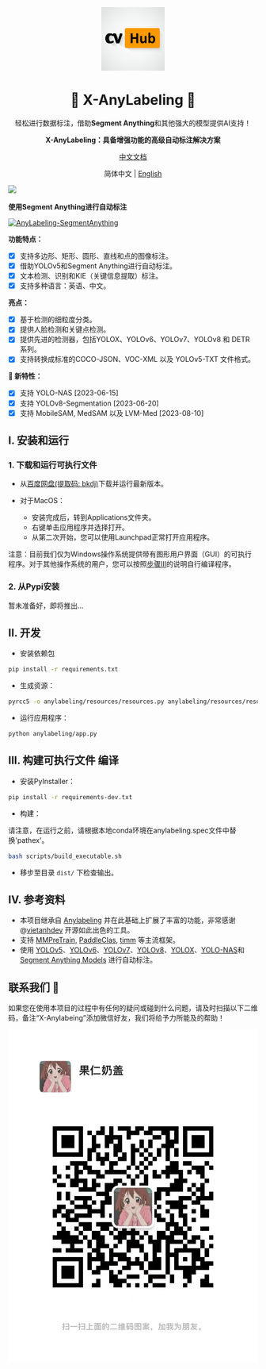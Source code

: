 <p align="center">
  <img alt="X-AnyLabeling" style="width: 128px; max-width: 100%; height: auto;" src="https://github.com/CVHub520/Resources/blob/main/X-Anylabeling/logo.png"/>
  <h1 align="center"> 💫 X-AnyLabeling 💫</h1>
  <p align="center">轻松进行数据标注，借助<b>Segment Anything</b>和其他强大的模型提供AI支持！</p>
  <p align="center"><b>X-AnyLabeling：具备增强功能的高级自动标注解决方案</b></p>
</p>

<div align="center">


[中文文档](https://mp.weixin.qq.com/s/Fi7i4kw0n_QsA7AgmtP-JQ)

简体中文 | [English](README.md)

</div>

![](https://user-images.githubusercontent.com/18329471/234640541-a6a65fbc-d7a5-4ec3-9b65-55305b01a7aa.png)


**使用Segment Anything进行自动标注**

<a href="https://b23.tv/AcwX0Gx">
  <img style="width: 800px; margin-left: auto; margin-right: auto; display: block;" alt="AnyLabeling-SegmentAnything" src="https://github.com/CVHub520/Resources/blob/main/X-Anylabeling/demo.gif"/>
</a>


**功能特点：**

- [x] 支持多边形、矩形、圆形、直线和点的图像标注。
- [x] 借助YOLOv5和Segment Anything进行自动标注。
- [x] 文本检测、识别和KIE（关键信息提取）标注。
- [x] 支持多种语言：英语、中文。

**亮点：**

- [x] 基于检测的细粒度分类。
- [x] 提供人脸检测和关键点检测。
- [x] 提供先进的检测器，包括YOLOX、YOLOv6、YOLOv7、YOLOv8 和 DETR 系列。
- [x] 支持转换成标准的COCO-JSON、VOC-XML 以及 YOLOv5-TXT 文件格式。

**🚀 新特性：**

- [x] 支持 YOLO-NAS [2023-06-15]
- [x] 支持 YOLOv8-Segmentation [2023-06-20]
- [x] 支持 MobileSAM, MedSAM 以及 LVM-Med [2023-08-10]

## I. 安装和运行

### 1. 下载和运行可执行文件

- 从[百度网盘(提取码: bkdj)](https://pan.baidu.com/s/1cJeRE2wdiYDy05pb5_JqYQ?pwd=bkdj)下载并运行最新版本。

- 对于MacOS：
  - 安装完成后，转到Applications文件夹。
  - 右键单击应用程序并选择打开。
  - 从第二次开始，您可以使用Launchpad正常打开应用程序。

注意：目前我们仅为Windows操作系统提供带有图形用户界面（GUI）的可执行程序。对于其他操作系统的用户，您可以按照[步骤Ⅲ](#build)的说明自行编译程序。

### 2. 从Pypi安装

暂未准备好，即将推出...


## II. 开发

- 安装依赖包

```bash
pip install -r requirements.txt
```

- 生成资源：

```bash
pyrcc5 -o anylabeling/resources/resources.py anylabeling/resources/resources.qrc
```

- 运行应用程序：

```bash
python anylabeling/app.py
```

## III. 构建可执行文件 <span id="build">编译</span>

- 安装PyInstaller：

```bash
pip install -r requirements-dev.txt
```

- 构建：

请注意，在运行之前，请根据本地conda环境在anylabeling.spec文件中替换'pathex'。

```bash
bash scripts/build_executable.sh
```

- 移步至目录 `dist/` 下检查输出。


## IV. 参考资料

- 本项目继承自 [Anylabeling](https://github.com/vietanhdev/anylabeling) 并在此基础上扩展了丰富的功能，非常感谢 @[vietanhdev](https://github.com/vietanhdev) 开源如此出色的工具。
- 支持 [MMPreTrain](https://github.com/open-mmlab/mmpretrain), [PaddleClas](https://github.com/PaddlePaddle/PaddleClas), [timm](https://github.com/huggingface/pytorch-image-models) 等主流框架。
- 使用 [YOLOv5](https://github.com/ultralytics/yolov5)、[YOLOv6](https://github.com/meituan/YOLOv6)、[YOLOv7](https://github.com/WongKinYiu/yolov7)、[YOLOv8](https://github.com/ultralytics/ultralytics)、[YOLOX](https://github.com/Megvii-BaseDetection/YOLOX)、[YOLO-NAS](https://github.com/Deci-AI/super-gradients)和[Segment Anything Models](https://segment-anything.com/) 进行自动标注。


## 联系我们 👋

如果您在使用本项目的过程中有任何的疑问或碰到什么问题，请及时扫描以下二维码，备注“X-Anylabeing”添加微信好友，我们将给予力所能及的帮助！


![](https://github.com/CVHub520/Resources/blob/main/X-Anylabeling/Wechat.jpg)
